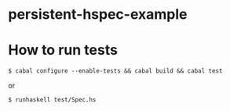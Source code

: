 persistent-hspec-example
=======================

# How to run tests

```
$ cabal configure --enable-tests && cabal build && cabal test
```

or

```
$ runhaskell test/Spec.hs
```
